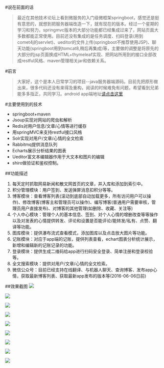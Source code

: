 #说在前面的话
  > 最近在其他技术论坛上看到微服务的入门级微框架springboot，感觉还是挺有意思的，就想到把服务器端改造一下，就有现在的版本。经过一个星期的学习和努力，springmvc版本的大部分功能都已经集成过来了，网站页面大多数都能正常使用。目前还没有集成的是任务调度、扫码登录(用到comet4j的servlet)、ueditor的文件上传(springboot不推荐使用JSP)、聊天功能(springboot用到tomcat8,稍后再集成)等，主要做的调整是将原先的大部分的jsp页面换成HTML+thymeleaf实现、把网站所用到的接口全部改成restful风格、maven管理相关jar和依赖关系。

#前言
  > 大家好，这个是本人日常学习的项目--java服务器端源码。目前先把原形做出来，很多代码还没有来得及重构，阅读的时候难免有问题，希望看到兄弟能多多指正，共同学习。android app端地址[请点击这里](https://github.com/LeeDane/app)

#主要使用到的技术
  * springboot+maven
  * Jsoup实现对网站的爬虫和解析
  * Redis对用户信息/文章/心情等进行缓存
  * 用springMVC来支持restful接口风格
  * Solr实现对用户/文章/心情的全文检索
  * Rabbitmq提供消息队列
  * Echarts展示分析结果的图表
  * Ueditor富文本编辑器作用于大文本和图片的编辑
  * shiro做验证和鉴权控制。

##功能描述
  1. 每天定时抓取网易新闻和散文网首页的文章，并入库和添加到索引中。
  2. 积分管理模块：用户签到、发送弹屏消息扣积分等等。
  3. 博客模块：查看博客列表(滚动到底部自动加载更多，所有访问用户可以操作)、修改博客(博客主和管理员可以操作)、编写博客(普通用户需要审核，管理员用户直接发布)、对博客的其他管理(如删除、收藏、关注等)
  4. 个人中心模块：管理个人的基本信息、签到、对个人心情的增删改查等等操作以及对发表的心情提供转发、评论和设置是否能评论/能转发/私有、点赞、翻译等功能。
  5. 图库模块：提供瀑布流式查看模式，添加图库以及点击放大图片等功能。
  6. 记账模块：对应于app端的记账，提供列表查看，echart图表分析统计展示，新增和编辑新的记账记录的功能。
  7. 登录模块：提供生成二维码给app进行扫码安全登录、简单注册和登录校验等。
  8. 全文搜索模块：提供对用户/文章/心情的全文检索。
  8. 微信公众号：目前已经支持在线翻译、与机器人聊天、查询博客、发布app心情，获取最新博客列表、获取最新app发布的版本等(2016-06-06日前)

##效果截图
![](http://7xnv8i.com1.z0.glb.clouddn.com/leedaneweb-github-001.png?imageView/2/w/800/q/90)

![](http://7xnv8i.com1.z0.glb.clouddn.com/leedaneweb-github-002.png?imageView/2/w/800/q/90)

![](http://7xnv8i.com1.z0.glb.clouddn.com/leedaneweb-github-003.png?imageView/2/w/800/q/90)

![](http://7xnv8i.com1.z0.glb.clouddn.com/leedaneweb-github-004.png?imageView/2/w/800/q/90)

![](http://7xnv8i.com1.z0.glb.clouddn.com/leedaneweb-github-005.png?imageView/2/w/800/q/90)

![](http://7xnv8i.com1.z0.glb.clouddn.com/leedaneweb-github-006.png?imageView/2/w/800/q/90)

![](http://7xnv8i.com1.z0.glb.clouddn.com/leedaneweb-github-007.png?imageView/2/w/800/q/90)

![](http://7xnv8i.com1.z0.glb.clouddn.com/leedaneweb-github-008.png?imageView/2/w/800/q/90)

![](http://7xnv8i.com1.z0.glb.clouddn.com/leedaneweb-github-010.png?imageView/2/w/800/q/90)




